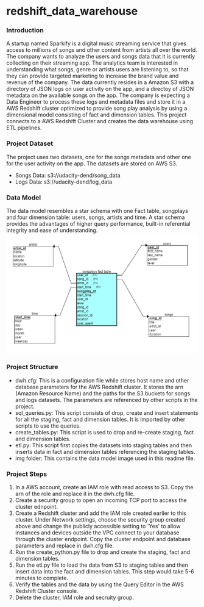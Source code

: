 # redshift_data_warehouse

### Introduction
A startup named Sparkify is a digital music streaming service that gives access to millions of songs and other content from artists all over the world. The company wants to analyze the users and songs data that it is currently collecting on their streaming app. The analytics team is interested in understanding what songs, genre or artists users are listening to, so that they can provide targeted marketing to increase the brand value and revenue of the company. The data currently resides in a Amazon S3 with a directory of JSON logs on user activity on the app, and a directoy of JSON metadata on the available songs on the app. The company is expecting a Data Engineer to process these logs and metadata files and store it in a AWS Redshift cluster optimized to provide song play analysis by using a dimensional model consisting of fact and dimension tables. This project connects to a AWS Redshift Cluster and creates the data warehouse using ETL pipelines.

### Project Dataset
The project uses two datasets, one for the songs metadata and other one for the user activity on the app. The datasets are stored on AWS S3.
- Songs Data: s3://udacity-dend/song_data
- Logs Data: s3://udacity-dend/log_data

### Data Model
The data model resembles a star schema with one Fact table, songplays and four dimension table: users, songs, artists and time. A star schema provides the advantages of higher query performance, built-in referential integrity and ease of understanding.
![Data Model](https://github.com/abhi-verma/redshift_data_warehouse/blob/master/img/DataModelSparkify.PNG?raw=true)

### Project Structure
- dwh.cfg: This is a configuration file while stores host name and other database parameters for the AWS Redshift cluster. It stores the arn (Amazon Resource Name) and the paths for the S3 buckets for songs and logs datasets. The parameters are referenced by other scripts in the project.
- sql_queries.py: This script consists of drop, create and insert statements for all the staging, fact and dimension tables. It is imported by other scripts to use the queries.
- create_tables.py: This script is used to drop and re-create staging, fact and dimension tables.
- etl.py: This script first copies the datasets into staging tables and then inserts data in fact and dimension tables referencing the staging tables.
- img folder: This contains the data model image used in this readme file.

### Project Steps
1. In a AWS account, create an IAM role with read access to S3. Copy the arn of the role and replace it in the dwh.cfg file.
2. Create a security group to open an incoming TCP port to access the cluster ednpoint.
3. Create a Redshift cluster and add the IAM role created earlier to this cluster. Under Network settings, choose the security group created above and change the publicly accessible setting to 'Yes' to allow instances and devices outside the VPC connect to your database through the cluster endpoint. Copy the cluster endpoint and database parameters and replace in dwh.cfg file.
4. Run the create_python.py file to drop and create the staging, fact and dimension tables.
5. Run the etl.py file to load the data from S3 to staging tables and then insert data into the fact and dimension tables. This step would take 5-6 minutes to complete.
6. Verify the tables and the data by using the Query Editor in the AWS Redshift Cluster console.
7. Delete the cluster, IAM role and secruity group.




